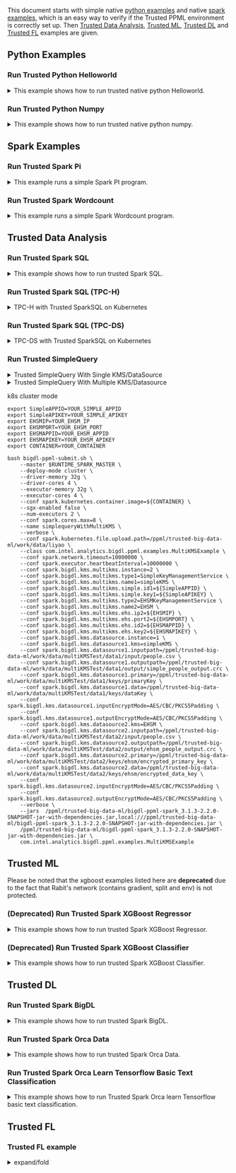 This document starts with simple native [python examples](#python-examples) and native [spark examples](#spark-examples), which is an easy way to verify if the Trusted PPML environment is correctly set up. Then [Trusted Data Analysis](#trusted-data-analysis), [Trusted ML](#trusted-ml), [Trusted DL](#trusted-dl) and [Trusted FL](#trusted-fl) examples are given.

## Python Examples
### Run Trusted Python Helloworld
<details><summary>This example shows how to run trusted native python Helloworld.</summary>


Run the script to run trusted Python Helloworld:

```bash
bash work/start-scripts/start-python-helloworld-sgx.sh
```

Open another terminal and check the log:

```bash
sudo docker exec -it spark-local cat /ppml/trusted-big-data-ml/test-helloworld-sgx.log | egrep "Hello World"
```

The result should look something like this:

> Hello World
</details>

### Run Trusted Python Numpy
<details><summary>This example shows how to run trusted native python numpy.</summary>


Run the script to run trusted Python Numpy:

```bash
bash work/start-scripts/start-python-numpy-sgx.sh
```

Open another terminal and check the log:

```bash
sudo docker exec -it spark-local cat /ppml/trusted-big-data-ml/test-numpy-sgx.log | egrep "numpy.dot"
```

The result should look something like this:

>  numpy.dot: 0.034211914986371994 sec
</details>

## Spark Examples
### Run Trusted Spark Pi
<details><summary>This example runs a simple Spark PI program.</summary>


Run the script to run trusted Spark Pi:

```bash
bash work/start-scripts/start-spark-local-pi-sgx.sh
```

Open another terminal and check the log:

```bash
sudo docker exec -it spark-local cat /ppml/trusted-big-data-ml/test-pi-sgx.log | egrep "roughly"
```

The result should look something like this:

> Pi is roughly 3.146760
#### mode * 4
</details>


### Run Trusted Spark Wordcount
<details><summary>This example runs a simple Spark Wordcount program.</summary>


Run the script to run trusted Spark Wordcount:

```bash
bash work/start-scripts/start-spark-local-wordcount-sgx.sh
```

Open another terminal and check the log:

```bash
sudo docker exec -it spark-local cat /ppml/trusted-big-data-ml/test-wordcount-sgx.log | egrep "print"
```

The result should look something like this:

> print("Hello: 1
>
> print(sys.path);: 1
#### spark local & k8s
</details>

## Trusted Data Analysis
### Run Trusted Spark SQL
<details><summary>This example shows how to run trusted Spark SQL.</summary>

  
First, make sure that the paths of resource in `/ppml/trusted-big-data-ml/work/spark-2.4.6/examples/src/main/python/sql/basic.py` are the same as the paths of `people.json`  and `people.txt`.

Run the script to run trusted Spark SQL:

```bash
bash work/start-scripts/start-spark-local-sql-sgx.sh
```

Open another terminal and check the log:

```bash
sudo docker exec -it spark-local cat /ppml/trusted-big-data-ml/test-sql-basic-sgx.log | egrep "Justin"
```

The result should look something like this:

>| 19| Justin|
>
>| Justin|
>
>| Justin| 20|
>
>| 19| Justin|
>
>| 19| Justin|
>
>| 19| Justin|
>
>Name: Justin
>
>| Justin|
</details>

### Run Trusted Spark SQL (TPC-H)
<details><summary>TPC-H with Trusted SparkSQL on Kubernetes</summary>
https://bigdl.readthedocs.io/en/latest/doc/PPML/QuickStart/tpc-h_with_sparksql_on_k8s.html
</details>


### Run Trusted Spark SQL (TPC-DS)
<details><summary>TPC-DS with Trusted SparkSQL on Kubernetes</summary>
https://bigdl.readthedocs.io/en/latest/doc/PPML/QuickStart/tpc-ds_with_sparksql_on_k8s.html
</details>


### Run Trusted SimpleQuery
<details><summary>Trusted SimpleQuery With Single KMS/DataSource</summary>

spark native mode
<p align="left">
  <img src="https://user-images.githubusercontent.com/61072813/174703141-63209559-05e1-4c4d-b096-6b862a9bed8a.png" alt="data lifecycle" width='250px' />
</p>

```
bash bigdl-ppml-submit.sh \
        --sgx-enabled false \
        --master local[2] \
        --driver-memory 32g \
        --driver-cores 8 \
        --executor-memory 32g \
        --executor-cores 8 \
        --num-executors 2 \
        --name simplequery \
        --verbose \
        --class com.intel.analytics.bigdl.ppml.examples.SimpleQuerySparkExample \
        --jars local://$SPARK_HOME/examples/jars/scopt_2.12-3.7.1.jar,local://$BIGDL_HOME/jars/bigdl-dllib-spark_3.1.2-2.1.0-SNAPSHOT.jar \
        local://$BIGDL_HOME/jars/bigdl-ppml-spark_3.1.2-2.1.0-SNAPSHOT.jar \
        --inputPath /ppml/trusted-big-data-ml/work/data/ppml_e2e_demo/input_data/ \
        --outputPath /ppml/trusted-big-data-ml/work/data/ppml_e2e_demo/input_data/people.csv.encrypted.decrypted1 \
        --inputPartitionNum 8 \
        --outputPartitionNum 8 \
        --inputEncryptModeValue AES/CBC/PKCS5Padding \
        --outputEncryptModeValue AES/CBC/PKCS5Padding \
        --primaryKeyPath /ppml/trusted-big-data-ml/work/data/ppml_e2e_demo/key/ehsm_encrypted_primary_key \
        --dataKeyPath /ppml/trusted-big-data-ml/work/data/ppml_e2e_demo/key/ehsm_encrypted_data_key \
        --kmsType EHSMKeyManagementService \
        --kmsServerIP kms_server_ip \
        --kmsServerPort kms_server_port \
        --ehsmAPPID appid \
        --ehsmAPIKEY apikey
```

spark native mode, sgx enabled
<p align="left">
  <img src="https://user-images.githubusercontent.com/61072813/174703165-2afc280d-6a3d-431d-9856-dd5b3659214a.png" alt="data lifecycle" width='250px' />
</p>

```
bash bigdl-ppml-submit.sh \
        --master local[2] \
        --sgx-enabled true \
        --sgx-driver-jvm-memory 12g \
        --sgx-executor-jvm-memory 12g \
        --driver-memory 32g \
        --driver-cores 8 \
        --executor-memory 32g \
        --executor-cores 8 \
        --num-executors 2 \
        --name simplequery \
        --verbose \
        --class com.intel.analytics.bigdl.ppml.examples.SimpleQuerySparkExample \
        --jars local://$SPARK_HOME/examples/jars/scopt_2.12-3.7.1.jar,local://$BIGDL_HOME/jars/bigdl-dllib-spark_3.1.2-2.1.0-SNAPSHOT.jar \
        local://$BIGDL_HOME/jars/bigdl-ppml-spark_3.1.2-2.1.0-SNAPSHOT.jar \
        --inputPath /ppml/trusted-big-data-ml/work/data/ppml_e2e_demo/input_data/ \
        --outputPath /ppml/trusted-big-data-ml/work/data/ppml_e2e_demo/input_data/people.csv.encrypted.decrypted1 \
        --inputPartitionNum 8 \
        --outputPartitionNum 8 \
        --inputEncryptModeValue AES/CBC/PKCS5Padding \
        --outputEncryptModeValue AES/CBC/PKCS5Padding \
        --primaryKeyPath /ppml/trusted-big-data-ml/work/data/ppml_e2e_demo/key/ehsm_encrypted_primary_key \
        --dataKeyPath /ppml/trusted-big-data-ml/work/data/ppml_e2e_demo/key/ehsm_encrypted_data_key \
        --kmsType EHSMKeyManagementService \
        --kmsServerIP kms_server_ip \
        --kmsServerPort kms_server_port \
        --ehsmAPPID appid \
        --ehsmAPIKEY apikey
```

k8s client mode, sgx enabled
<p align="left">
  <img src="https://user-images.githubusercontent.com/61072813/174703216-70588315-7479-4b6c-9133-095104efc07d.png" alt="data lifecycle" width='500px' />
</p>

```
bash bigdl-ppml-submit.sh \
        --master $RUNTIME_SPARK_MASTER \
        --deploy-mode client \
        --sgx-enabled true \
        --sgx-driver-jvm-memory 12g \
        --sgx-executor-jvm-memory 12g \
        --driver-memory 32g \
        --driver-cores 4 \
        --executor-memory 32g \
        --executor-cores 4 \
        --conf spark.kubernetes.container.image=$RUNTIME_K8S_SPARK_IMAGE \
        --num-executors 2 \
        --conf spark.cores.max=8 \
        --name simplequery \
        --verbose \
        --class com.intel.analytics.bigdl.ppml.examples.SimpleQuerySparkExample \
        --jars local://$SPARK_HOME/examples/jars/scopt_2.12-3.7.1.jar,local://$BIGDL_HOME/jars/bigdl-dllib-spark_3.1.2-2.1.0-SNAPSHOT.jar \
        local://$BIGDL_HOME/jars/bigdl-ppml-spark_3.1.2-2.1.0-SNAPSHOT.jar \
        --inputPath /ppml/trusted-big-data-ml/work/data/ppml_e2e_demo/input_data/ \
        --outputPath /ppml/trusted-big-data-ml/work/data/ppml_e2e_demo/input_data/people.csv.encrypted.decrypted1 \
        --inputPartitionNum 8 \
        --outputPartitionNum 8 \
        --inputEncryptModeValue AES/CBC/PKCS5Padding \
        --outputEncryptModeValue AES/CBC/PKCS5Padding \
        --primaryKeyPath /ppml/trusted-big-data-ml/work/data/ppml_e2e_demo/key/ehsm_encrypted_primary_key \
        --dataKeyPath /ppml/trusted-big-data-ml/work/data/ppml_e2e_demo/key/ehsm_encrypted_data_key \
        --kmsType EHSMKeyManagementService \
        --kmsServerIP kms_server_ip \
        --kmsServerPort kms_server_port \
        --ehsmAPPID appid \
        --ehsmAPIKEY apikey
```
  
k8s cluster mode, sgx enabled
<p align="left">
  <img src="https://user-images.githubusercontent.com/61072813/174703234-e45b8fe5-9c61-4d17-93ef-6b0c961a2f95.png" alt="data lifecycle" width='500px' />
</p>

```
bash bigdl-ppml-submit.sh \
        --master $RUNTIME_SPARK_MASTER \
        --deploy-mode cluster \
        --sgx-enabled true \
        --sgx-driver-jvm-memory 12g \
        --sgx-executor-jvm-memory 12g \
        --driver-memory 32g \
        --driver-cores 4 \
        --executor-memory 32g \
        --executor-cores 4 \
        --conf spark.kubernetes.container.image=$RUNTIME_K8S_SPARK_IMAGE \
        --num-executors 2 \
        --conf spark.cores.max=8 \
        --name simplequery \
        --verbose \
        --class com.intel.analytics.bigdl.ppml.examples.SimpleQuerySparkExample \
        --jars local://$SPARK_HOME/examples/jars/scopt_2.12-3.7.1.jar,local://$BIGDL_HOME/jars/bigdl-dllib-spark_3.1.2-2.1.0-SNAPSHOT.jar \
        local://$BIGDL_HOME/jars/bigdl-ppml-spark_3.1.2-2.1.0-SNAPSHOT.jar \
        --inputPath /ppml/trusted-big-data-ml/work/data/ppml_e2e_demo/input_data/ \
        --outputPath /ppml/trusted-big-data-ml/work/data/ppml_e2e_demo/input_data/people.csv.encrypted.decrypted1 \
        --inputPartitionNum 8 \
        --outputPartitionNum 8 \
        --inputEncryptModeValue AES/CBC/PKCS5Padding \
        --outputEncryptModeValue AES/CBC/PKCS5Padding \
        --primaryKeyPath /ppml/trusted-big-data-ml/work/data/ppml_e2e_demo/key/ehsm_encrypted_primary_key \
        --dataKeyPath /ppml/trusted-big-data-ml/work/data/ppml_e2e_demo/key/ehsm_encrypted_data_key \
        --kmsType EHSMKeyManagementService \
        --kmsServerIP kms_server_ip \
        --kmsServerPort kms_server_port \
        --ehsmAPPID appid \
        --ehsmAPIKEY apikey
```
</details>

<details><summary>Trusted SimpleQuery With Multiple KMS/Datasource</summary>

If you have multiple data sources that use different keys, you can also use the `initPPMLContextMultiKMS` method to initialize PPML Context with support for multiple Key Management Systems and data sources.   

You just need to submit the configurations for the KMS and data sources in a manner similar to the following example.

For ***KMS***, you should first submit the number of kms `spark.bigdl.kms.multikms.instance`, then submit parameters for every KMS.
 - Firstly, submit `spark.bigdl.kms.multikms.instance` \
 **spark.bigdl.kms.multikms.instance**  num of your kms

 - Then, submit configurations for each individual kms, `type` and `name` should be specified for every kms. \
 **{i}** means it is a configuration for ith KMS \
 **spark.bigdl.kms.multikms.type{i}:**  KMS type of this KMS \
 **spark.bigdl.kms.multikms.name{i}:**  name of this KMS

There are also their own unique parameters to be specified for different kinds of KMS. 

 - For a simple KMS \
 **spark.bigdl.kms.multikms.simple.id{i}:**  simple KMS APPIP  \
 **spark.bigdl.kms.multikms.simple.key{i}:**  simple KMS APIKEY

 - for an EHSM KMS \
 **spark.bigdl.kms.multikms.ehs.ip{i}:**  ehsm ip \
 **spark.bigdl.kms.multikms.ehs.port{i}:**  ehsm port \
 **spark.bigdl.kms.multikms.ehs.id{i}:**  ehsm APPID \
 **spark.bigdl.kms.multikms.ehs.key{i}:**  ehsm APIKEY 

 - for an Azure KMS \
 **spark.bigdl.kms.multikms.azure.vault{i}:** azure KMS KeyVault \
 **spark.bigdl.kms.multikms.azure.clientId{i}:** azure KMS clientId


For ***data sources***, you should first submit the number of data sources `spark.bigdl.kms.datasource.instance`

 - Firstly, submit the number of data sources \
 **spark.bigdl.kms.datasource.instance** = num of your data sources

 - Then submit the configurations for each data source in turn.\
 **{i}** means it is a configuration for ith data source \
 **spark.bigdl.kms.datasource{i}.name:** name of this data source \
 **spark.bigdl.kms.datasource{i}.kms:**  KMS to be used. Should match a KMS name registered previously  \
 **spark.bigdl.kms.datasource{i}.inputpath:** input path of this data source \
 **spark.bigdl.kms.datasource{i}.outputpath:** output path of this data source \
 **spark.bigdl.kms.datasource{i}.primary:** primary key path of this data source \
 **spark.bigdl.kms.datasource{i}.data:** data key path of this data source 


local mode

![MultiKMS1](https://user-images.githubusercontent.com/108786898/210043386-34ec9aba-ed13-4c2e-95e8-3f91ea076647.png)


```bash 
export SimpleAPPID=YOUR_SIMPLE_APPID
export SimpleAPIKEY=YOUR_SIMPLE_APIKEY
export EHSMIP=YOUR_EHSM_IP
export EHSMPORT=YOUR_EHSM_PORT
export EHSMAPPID=YOUR_EHSM_APPID
export EHSMAPIKEY=YOUR_EHSM_APIKEY

bash bigdl-ppml-submit.sh \
    --master local[2] \
    --sgx-enabled false \
    --driver-memory 32g \
    --driver-cores 4 \
    --executor-memory 32g \
    --executor-cores 4 \
    --num-executors 2 \
    --conf spark.cores.max=8 \
    --name simplequeryWithMultiKMS \
    --verbose \
    --class com.intel.analytics.bigdl.ppml.examples.MultiKMSExample \
    --conf spark.network.timeout=10000000 \
    --conf spark.executor.heartbeatInterval=10000000 \
    --conf spark.bigdl.kms.multikms.instance=2 \
    --conf spark.bigdl.kms.multikms.type1=SimpleKeyManagementService \
    --conf spark.bigdl.kms.multikms.name1=simpleKMS \
    --conf spark.bigdl.kms.multikms.simple.id1=${SimpleAPPID} \
    --conf spark.bigdl.kms.multikms.simple.key1=${SimpleAPIKEY} \
    --conf spark.bigdl.kms.multikms.type2=EHSMKeyManagementService \
    --conf spark.bigdl.kms.multikms.name2=EHSM \
    --conf spark.bigdl.kms.multikms.ehs.ip2=${EHSMIP} \
    --conf spark.bigdl.kms.multikms.ehs.port2=${EHSMPORT} \
    --conf spark.bigdl.kms.multikms.ehs.id2=${EHSMAPPID} \
    --conf spark.bigdl.kms.multikms.ehs.key2=${EHSMAPIKEY} \
    --conf spark.bigdl.kms.datasource.instance=1 \
    --conf spark.bigdl.kms.datasource1.kms=simpleKMS \
    --conf spark.bigdl.kms.datasource1.inputpath=/ppml/trusted-big-data-ml/work/data/multiKMSTest/data1/input/people.csv \
    --conf spark.bigdl.kms.datasource1.outputpath=/ppml/trusted-big-data-ml/work/data/multiKMSTest/data1/output/simple_people_output.crc \
    --conf spark.bigdl.kms.datasource1.primary=/ppml/trusted-big-data-ml/work/data/multiKMSTest/data1/keys/primaryKey \
    --conf spark.bigdl.kms.datasource1.data=/ppml/trusted-big-data-ml/work/data/multiKMSTest/data1/keys/dataKey \
    --conf spark.bigdl.kms.datasource1.inputEncryptMode=AES/CBC/PKCS5Padding \
    --conf spark.bigdl.kms.datasource1.outputEncryptMode=AES/CBC/PKCS5Padding \
    --conf spark.bigdl.kms.datasource2.kms=EHSM \
    --conf spark.bigdl.kms.datasource2.inputpath=/ppml/trusted-big-data-ml/work/data/multiKMSTest/data2/input/people.csv \
    --conf spark.bigdl.kms.datasource2.outputpath=/ppml/trusted-big-data-ml/work/data/multiKMSTest/data2/output/ehsm_people_output.crc \
    --conf spark.bigdl.kms.datasource2.primary=/ppml/trusted-big-data-ml/work/data/multiKMSTest/data2/keys/ehsm/encrypted_primary_key \
    --conf spark.bigdl.kms.datasource2.data=/ppml/trusted-big-data-ml/work/data/multiKMSTest/data2/keys/ehsm/encrypted_data_key \
    --conf spark.bigdl.kms.datasource2.inputEncryptMode=AES/CBC/PKCS5Padding \
    --conf spark.bigdl.kms.datasource2.outputEncryptMode=AES/CBC/PKCS5Padding \
    --verbose \
    --jars  /ppml/trusted-big-data-ml/bigdl-ppml-spark_3.1.3-2.2.0-SNAPSHOT-jar-with-dependencies.jar,local:///ppml/trusted-big-data-ml/bigdl-ppml-spark_3.1.3-2.2.0-SNAPSHOT-jar-with-dependencies.jar \
    /ppml/trusted-big-data-ml/bigdl-ppml-spark_3.1.3-2.2.0-SNAPSHOT-jar-with-dependencies.jar 
```
</details>

k8s cluster mode

```
export SimpleAPPID=YOUR_SIMPLE_APPID
export SimpleAPIKEY=YOUR_SIMPLE_APIKEY
export EHSMIP=YOUR_EHSM_IP
export EHSMPORT=YOUR_EHSM_PORT
export EHSMAPPID=YOUR_EHSM_APPID
export EHSMAPIKEY=YOUR_EHSM_APIKEY
export CONTAINER=YOUR_CONTAINER

bash bigdl-ppml-submit.sh \
    --master $RUNTIME_SPARK_MASTER \
    --deploy-mode cluster \
    --driver-memory 32g \
    --driver-cores 4 \
    --executor-memory 32g \
    --executor-cores 4 \
    --conf spark.kubernetes.container.image=${CONTAINER} \
    --sgx-enabled false \
    --num-executors 2 \
    --conf spark.cores.max=8 \
    --name simplequeryWithMultiKMS \
    --verbose \
    --conf spark.kubernetes.file.upload.path=/ppml/trusted-big-data-ml/work/data/liyao \
    --class com.intel.analytics.bigdl.ppml.examples.MultiKMSExample \
    --conf spark.network.timeout=10000000 \
    --conf spark.executor.heartbeatInterval=10000000 \
    --conf spark.bigdl.kms.multikms.instance=2 \
    --conf spark.bigdl.kms.multikms.type1=SimpleKeyManagementService \
    --conf spark.bigdl.kms.multikms.name1=simpleKMS \
    --conf spark.bigdl.kms.multikms.simple.id1=${SimpleAPPID} \
    --conf spark.bigdl.kms.multikms.simple.key1=${SimpleAPIKEY} \
    --conf spark.bigdl.kms.multikms.type2=EHSMKeyManagementService \
    --conf spark.bigdl.kms.multikms.name2=EHSM \
    --conf spark.bigdl.kms.multikms.ehs.ip2=${EHSMIP} \
    --conf spark.bigdl.kms.multikms.ehs.port2=${EHSMPORT} \
    --conf spark.bigdl.kms.multikms.ehs.id2=${EHSMAPPID} \
    --conf spark.bigdl.kms.multikms.ehs.key2=${EHSMAPIKEY} \
    --conf spark.bigdl.kms.datasource.instance=1 \
    --conf spark.bigdl.kms.datasource1.kms=simpleKMS \
    --conf spark.bigdl.kms.datasource1.inputpath=/ppml/trusted-big-data-ml/work/data/multiKMSTest/data1/input/people.csv \
    --conf spark.bigdl.kms.datasource1.outputpath=/ppml/trusted-big-data-ml/work/data/multiKMSTest/data1/output/simple_people_output.crc \
    --conf spark.bigdl.kms.datasource1.primary=/ppml/trusted-big-data-ml/work/data/multiKMSTest/data1/keys/primaryKey \
    --conf spark.bigdl.kms.datasource1.data=/ppml/trusted-big-data-ml/work/data/multiKMSTest/data1/keys/dataKey \
    --conf spark.bigdl.kms.datasource1.inputEncryptMode=AES/CBC/PKCS5Padding \
    --conf spark.bigdl.kms.datasource1.outputEncryptMode=AES/CBC/PKCS5Padding \
    --conf spark.bigdl.kms.datasource2.kms=EHSM \
    --conf spark.bigdl.kms.datasource2.inputpath=/ppml/trusted-big-data-ml/work/data/multiKMSTest/data2/input/people.csv \
    --conf spark.bigdl.kms.datasource2.outputpath=/ppml/trusted-big-data-ml/work/data/multiKMSTest/data2/output/ehsm_people_output.crc \
    --conf spark.bigdl.kms.datasource2.primary=/ppml/trusted-big-data-ml/work/data/multiKMSTest/data2/keys/ehsm/encrypted_primary_key \
    --conf spark.bigdl.kms.datasource2.data=/ppml/trusted-big-data-ml/work/data/multiKMSTest/data2/keys/ehsm/encrypted_data_key \
    --conf spark.bigdl.kms.datasource2.inputEncryptMode=AES/CBC/PKCS5Padding \
    --conf spark.bigdl.kms.datasource2.outputEncryptMode=AES/CBC/PKCS5Padding \
    --verbose \
    --jars  /ppml/trusted-big-data-ml/bigdl-ppml-spark_3.1.3-2.2.0-SNAPSHOT-jar-with-dependencies.jar,local:///ppml/trusted-big-data-ml/bigdl-ppml-spark_3.1.3-2.2.0-SNAPSHOT-jar-with-dependencies.jar \
    /ppml/trusted-big-data-ml/bigdl-ppml-spark_3.1.3-2.2.0-SNAPSHOT-jar-with-dependencies.jar \
    com.intel.analytics.bigdl.ppml.examples.MultiKMSExample
```

## Trusted ML 

Please be noted that the xgboost examples listed here are **deprecated** due to the fact that Rabit's network (contains gradient, split and env) is not protected.

### (Deprecated) Run Trusted Spark XGBoost Regressor
<details><summary>This example shows how to run trusted Spark XGBoost Regressor.</summary>


First, make sure that `Boston_Housing.csv` is under `work/data` directory or the same path in the `start-spark-local-xgboost-regressor-sgx.sh`.

Run the script to run trusted Spark XGBoost Regressor and it would take some time to show the final results:

```bash
bash work/start-scripts/start-spark-local-xgboost-regressor-sgx.sh
```

Open another terminal and check the log:

```bash
sudo docker exec -it spark-local cat /ppml/trusted-big-data-ml/test-bigdl-xgboost-regressor-sgx.log | egrep "prediction" -A19
```

The result should look something like this:

> | features|label| prediction|
>
> +--------------------+-----+------------------+
>
> |[41.5292,0.0,18.1...| 8.5| 8.51994514465332|
>
> |[67.9208,0.0,18.1...| 5.0| 5.720333099365234|
>
> |[20.7162,0.0,18.1...| 11.9|10.601168632507324|
>
> |[11.9511,0.0,18.1...| 27.9| 26.19390106201172|
>
> |[7.40389,0.0,18.1...| 17.2|16.112293243408203|
>
> |[14.4383,0.0,18.1...| 27.5|25.952226638793945|
>
> |[51.1358,0.0,18.1...| 15.0| 14.67484188079834|
>
> |[14.0507,0.0,18.1...| 17.2|16.112293243408203|
>
> |[18.811,0.0,18.1,...| 17.9| 17.42863655090332|
>
> |[28.6558,0.0,18.1...| 16.3| 16.0191593170166|
>
> |[45.7461,0.0,18.1...| 7.0| 5.300708770751953|
>
> |[18.0846,0.0,18.1...| 7.2| 6.346951007843018|
>
> |[10.8342,0.0,18.1...| 7.5| 6.571983814239502|
>
> |[25.9406,0.0,18.1...| 10.4|10.235769271850586|
>
> |[73.5341,0.0,18.1...| 8.8| 8.460335731506348|
>
> |[11.8123,0.0,18.1...| 8.4| 9.193297386169434|
>
> |[11.0874,0.0,18.1...| 16.7|16.174896240234375|
>
> |[7.02259,0.0,18.1...| 14.2| 13.38729190826416|
</details>
  
### (Deprecated) Run Trusted Spark XGBoost Classifier
<details><summary>This example shows how to run trusted Spark XGBoost Classifier.</summary>


Before running the example, download the sample dataset from [pima-indians-diabetes](https://raw.githubusercontent.com/jbrownlee/Datasets/master/pima-indians-diabetes.data.csv) dataset. After downloading the dataset, make sure that `pima-indians-diabetes.data.csv` is under `work/data` directory or the same path in the `start-spark-local-xgboost-classifier-sgx.sh`. Replace `path_of_pima_indians_diabetes_csv` with your path of `pima-indians-diabetes.data.csv`.

Run the script to run trusted Spark XGBoost Classifier and it would take some time to show the final results:

```bash
bash start-spark-local-xgboost-classifier-sgx.sh
```

Open another terminal and check the log:

```bash
sudo docker exec -it spark-local cat /ppml/trusted-big-data-ml/test-xgboost-classifier-sgx.log | egrep "prediction" -A7
```

The result should look something like this:

> | f1|  f2| f3| f4|  f5| f6|  f7| f8|label|    rawPrediction|     probability|prediction|
>
> +----+-----+----+----+-----+----+-----+----+-----+--------------------+--------------------+----------+
>
> |11.0|138.0|74.0|26.0|144.0|36.1|0.557|50.0| 1.0|[-0.8209581375122...|[0.17904186248779...|    1.0|
>
> | 3.0|106.0|72.0| 0.0| 0.0|25.8|0.207|27.0| 0.0|[-0.0427864193916...|[0.95721358060836...|    0.0|
>
> | 6.0|117.0|96.0| 0.0| 0.0|28.7|0.157|30.0| 0.0|[-0.2336160838603...|[0.76638391613960...|    0.0|
>
> | 2.0| 68.0|62.0|13.0| 15.0|20.1|0.257|23.0| 0.0|[-0.0315906107425...|[0.96840938925743...|    0.0|
>
> | 9.0|112.0|82.0|24.0| 0.0|28.2|1.282|50.0| 1.0|[-0.7087597250938...|[0.29124027490615...|    1.0|
>
> | 0.0|119.0| 0.0| 0.0| 0.0|32.4|0.141|24.0| 1.0|[-0.4473398327827...|[0.55266016721725...|    0.0|
</details>

## Trusted DL
### Run Trusted Spark BigDL
<details><summary>This example shows how to run trusted Spark BigDL.</summary>


Run the script to run trusted Spark BigDL and it would take some time to show the final results:

```bash
bash work/start-scripts/start-spark-local-bigdl-sgx.sh
```

Open another terminal and check the log:

```bash
sudo docker exec -it spark-local cat /ppml/trusted-big-data-ml/test-bigdl-lenet-sgx.log | egrep "Accuracy"
```

The result should look something like this:

> creating: createTop1Accuracy
>
> 2021-06-18 01:39:45 INFO DistriOptimizer$:180 - [Epoch 1 60032/60000][Iteration 469][Wall Clock 457.926565s] Top1Accuracy is Accuracy(correct: 9488, count: 10000, accuracy: 0.9488)
>
> 2021-06-18 01:46:20 INFO DistriOptimizer$:180 - [Epoch 2 60032/60000][Iteration 938][Wall Clock 845.747782s] Top1Accuracy is Accuracy(correct: 9696, count: 10000, accuracy: 0.9696)
</details>

### Run Trusted Spark Orca Data
<details><summary>This example shows how to run trusted Spark Orca Data.</summary>


Before running the example, download the NYC Taxi dataset in Numenta Anomaly Benchmark from [here](https://raw.githubusercontent.com/numenta/NAB/master/data/realKnownCause/nyc_taxi.csv) for demo. After downloading the dataset, make sure that `nyc_taxi.csv` is under `work/data` directory or the same path in the `start-spark-local-orca-data-sgx.sh`. Replace  `path_of_nyc_taxi_csv` with your path of `nyc_taxi.csv` in the script.

Run the script to run trusted Spark Orca Data and it would take some time to show the final results:

```bash
bash start-spark-local-orca-data-sgx.sh
```

Open another terminal and check the log:

```bash
sudo docker exec -it spark-local cat /ppml/trusted-big-data-ml/test-orca-data-sgx.log | egrep -a "INFO data|Stopping" -A10
```

The result should contain the content look like this:

>INFO data collected: [        timestamp value
>
>0   2014-07-01 00:00:00 10844
>
>1   2014-07-01 00:30:00  8127
>
>2   2014-07-01 01:00:00  6210
>
>3   2014-07-01 01:30:00  4656
>
>4   2014-07-01 02:00:00  3820
>
>...          ...  ...
>
>10315 2015-01-31 21:30:00 24670
>
>10316 2015-01-31 22:00:00 25721
>
>10317 2015-01-31 22:30:00 27309
>
>10318 2015-01-31 23:00:00 26591
>
>\--
>
>INFO data2 collected: [        timestamp value      datetime hours awake
>
>0  2014-07-01 00:00:00 10844 2014-07-01 00:00:00   0   1
>
>1  2014-07-01 00:30:00  8127 2014-07-01 00:30:00   0   1
>
>2  2014-07-01 03:00:00  2369 2014-07-01 03:00:00   3   0
>
>3  2014-07-01 04:30:00  2158 2014-07-01 04:30:00   4   0
>
>4  2014-07-01 05:00:00  2515 2014-07-01 05:00:00   5   0
>
>...         ...  ...         ...  ...  ...
>
>5215 2015-01-31 17:30:00 23595 2015-01-31 17:30:00   17   1
>
>5216 2015-01-31 18:30:00 27286 2015-01-31 18:30:00   18   1
>
>5217 2015-01-31 19:00:00 28804 2015-01-31 19:00:00   19   1
>
>5218 2015-01-31 19:30:00 27773 2015-01-31 19:30:00   19   1
>
>\--
>
>Stopping orca context
</details>

### Run Trusted Spark Orca Learn Tensorflow Basic Text Classification
<details><summary>This example shows how to run Trusted Spark Orca learn Tensorflow basic text classification.</summary>


Run the script to run Trusted Spark Orca learn Tensorflow basic text classification and it would take some time to show the final results. To run this example in standalone mode, replace `-e SGX_MEM_SIZE=32G \` with `-e SGX_MEM_SIZE=64G \` in `start-distributed-spark-driver.sh`

```bash
bash start-spark-local-orca-tf-text.sh
```

Open another terminal and check the log:

```bash
sudo docker exec -it spark-local cat test-orca-tf-text.log | egrep "results"
```

The result should be similar to:

>INFO results: {'loss': 0.6932533979415894, 'acc Top1Accuracy': 0.7544000148773193}
</details>

## Trusted FL
### Trusted FL example
<details><summary>expand/fold</summary>
content
</details>
